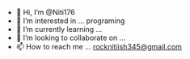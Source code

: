 - 👋 Hi, I’m @Niti176
- 👀 I’m interested in ... programing
- 🌱 I’m currently learning ...
- 💞️ I’m looking to collaborate on ...
- 📫 How to reach me ... rocknitiish345@gmail.com

<!---
Niti176/Niti176 is a ✨ special ✨ repository because its `README.md` (this file) appears on your GitHub profile.
You can click the Preview link to take a look at your changes.
--->
